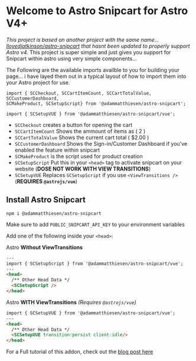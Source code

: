 # Welcome to Astro Snipcart for Astro V4+

*This project is based on another project with the same name... [lloyedjatkinson/astro-snipcart](https://github.com/lloydjatkinson/astro-snipcart) that hasnt been updated to properly support Astro v4.*  This project is super simple and just gives you support for Snipcart within astro using very simple components...

The Following are the available imports availble to you for building your page... i have layed them out in a typical layout of how to import them into your Astro project for use.

```
import { SCCheckout, SCCartItemCount, SCCartTotalValue, SCCustomerDashboard,
SCMakeProduct, SCSetupScript} from '@adammatthiesen/astro-snipcart';

import { SCSetupVUE } from '@adammatthiesen/astro-snipcart/vue';
```

- ```SCCheckout``` creates a button for opening the cart
- ```SCCartItemCount``` Shows the ammount of items as ( 2 )
- ```SCCartTotalValue``` Shows the current cart total ( $2.00 )
- ```SCCustomerDashboard``` Shows the Sign-in/Customer Dashboard if you've enabled the feature within snipcart
- ```SCMakeProduct``` is the script used for product creation
- ```SCSetupScript``` Put this in your `<head>` tag to activate snipcart on your website (**DOSE NOT WORK WITH VIEW TRANSITIONS**)
- ```SCSetupVUE``` Replaces `SCSetupScript` if you use `<ViewTransitions />` (**REQUIRES `@astrojs/vue`**)

## Install Astro Snipcart

```
npm i @adammatthiesen/astro-snipcart
```

Make sure to add ```PUBLIC_SNIPCART_API_KEY``` to your environment variables

Add one of the following inside your `<head>`:

Astro **Without ViewTransitions**
```html
---
import { SCSetupScript } from '@adammatthiesen/astro-snipcart/vue';
---
<head>
  /** Other Head Data */
  <SCSetupScript />
</head>
```

Astro **WITH ViewTransitions** *(Requires `@astrojs/vue`)*
```html
import { SCSetupVUE } from '@adammatthiesen/astro-snipcart/vue';
---
<head>
  /** Other Head Data */
  <SCSetupVUE transition:persist client:idle/>
</head>

```

For a Full tutorial of this addon, check out the [blog post here](https://matthiesen.xyz/blog/getting-started-with-my-astro-snipcart-addon)
